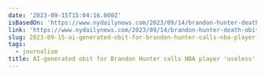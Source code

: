 ```yaml
---
date: '2023-09-15T15:04:16.000Z'
isBasedOn: 'https://www.nydailynews.com/2023/09/14/brandon-hunter-death-obituary-useless/'
link: 'https://www.nydailynews.com/2023/09/14/brandon-hunter-death-obituary-useless/'
slug: 2023-09-15-ai-generated-obit-for-brandon-hunter-calls-nba-player-useless
tags:
  - journalism
title: AI-generated obit for Brandon Hunter calls NBA player 'useless'
---
```


